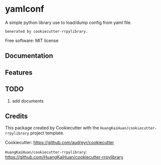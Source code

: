 # yamlconf

A simple python library use to load/dump config from yaml file.

`Generated by cookiecutter-rrpylibrary.`


Free software: MIT license

## Documentation


## Features

## TODO

1. add documents

## Credits

This package created by Cookiecutter with the `HuangKaiHuan/cookiecutter-rrpylibrary` project template.

Cookiecutter: https://github.com/audreyr/cookiecutter

`HuangKaiHuan/cookiecutter-rrpylibrary`: https://github.com/HuangKaiHuan/cookiecutter-rrpylibrary
